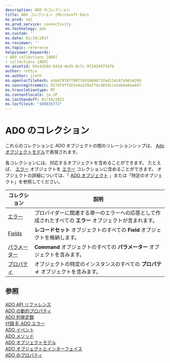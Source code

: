 ```yaml
---
description: ADO のコレクション
title: ADO コレクション |Microsoft Docs
ms.prod: sql
ms.prod_service: connectivity
ms.technology: ado
ms.custom: ''
ms.date: 01/19/2017
ms.reviewer: ''
ms.topic: reference
helpviewer_keywords:
- ADO collections [ADO]
- collections [ADO]
ms.assetid: b5e1d26d-b41d-4e35-8c7c-972426473dfb
author: rothja
ms.author: jroth
ms.openlocfilehash: a3eb7878ff0875b916606732ad11dc67a961e269
ms.sourcegitcommit: 917df4ffd22e4a229af7dc481dcce3ebba0aa4d7
ms.translationtype: MT
ms.contentlocale: ja-JP
ms.lasthandoff: 02/10/2021
ms.locfileid: "100035772"
---
```

# <a name="ado-collections"></a>ADO のコレクション
これらのコレクションと ADO オブジェクトの間のリレーションシップは、 [Ado オブジェクトモデル](./ado-object-model.md)で表現されます。  
  
 各コレクションには、対応するオブジェクトを含めることができます。 たとえば、 [エラー](./error-object.md) オブジェクトを [エラー](./errors-collection-ado.md) コレクションに含めることができます。 オブジェクトの詳細については、「 [ADO オブジェクト](./ado-objects-and-interfaces.md) 」または「特定のオブジェクト」を参照してください。  
  
|コレクション|説明|  
|-|-|  
|[エラー](./errors-collection-ado.md)|プロバイダーに関連する単一のエラーへの応答として作成されたすべての **エラー** オブジェクトが含まれます。|  
|[Fields](./fields-collection-ado.md)|**レコードセット** オブジェクトのすべての **Field** オブジェクトを格納します。|  
|[パラメーター](./parameters-collection-ado.md)|**Command** オブジェクトのすべての **パラメーター** オブジェクトを含みます。|  
|[プロパティ](./properties-collection-ado.md)|オブジェクトの特定のインスタンスのすべての **プロパティ** オブジェクトを含みます。|  
  
## <a name="see-also"></a>参照  
 [ADO API リファレンス](./ado-api-reference.md)   
 [ADO の動的プロパティ](./ado-dynamic-properties.md)   
 [ADO 列挙定数](./ado-enumerated-constants.md)   
 [付録 B: ADO エラー](../../guide/appendixes/appendix-b-ado-errors.md)   
 [ADO イベント](./ado-events.md)   
 [ADO メソッド](./ado-methods.md)   
 [ADO オブジェクトモデル](./ado-object-model.md)   
 [ADO オブジェクトとインターフェイス](./ado-objects-and-interfaces.md)   
 [ADO のプロパティ](./ado-properties.md)